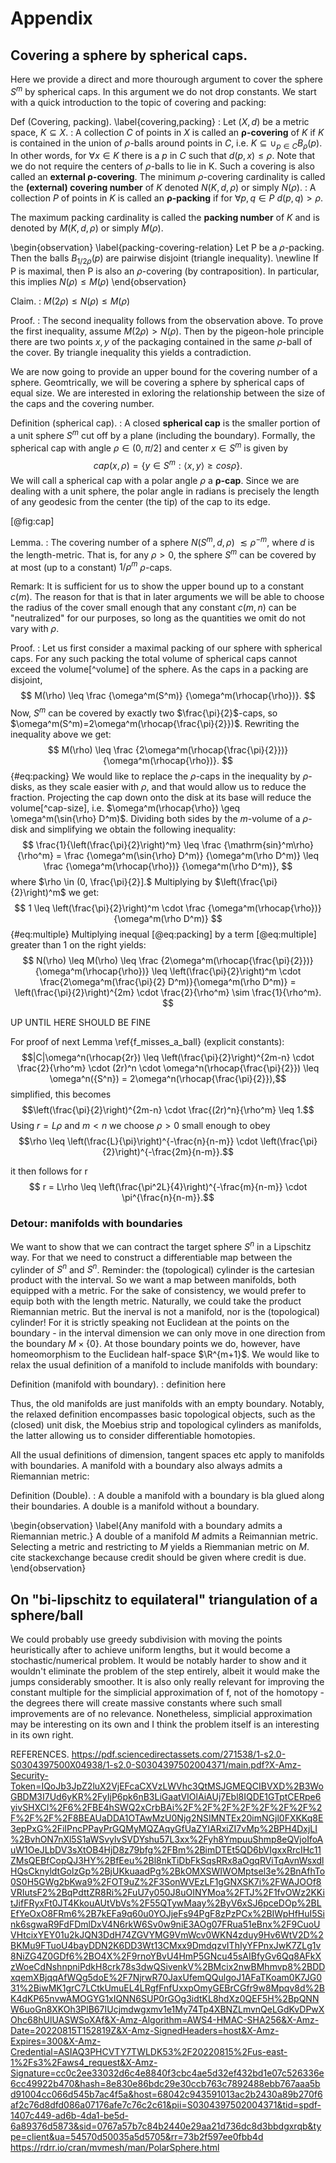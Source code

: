 # Appendix

## Covering a sphere by spherical caps.

Here we provide a direct and more thourough argument to cover the sphere $S^m$ by spherical caps. In this argument we do not drop constants. We start with a quick introduction to the topic of covering and packing: 

Def (Covering, packing). \label{covering,packing}
: Let $(X,d)$ be a metric space, $K \subseteq X$. 
: A collection $C$ of points in $X$ is called an **$\boldsymbol{\rho}$-covering** of $K$ 
if *K* is contained in the union of $\rho$-balls around points in $C$, i.e. $K  \subseteq \cup_{p\in C} B_\rho(p)$. In other words, for $\forall x \in K$ there is a $p$ in $C$ such that $d(p,x)\leq\rho$. Note that we do not require the centers of $\rho$-balls to lie in K. Such a covering is also called an **external $\boldsymbol{\rho}$-covering**.
The minimum $\rho$-covering cardinality is called the **(external) covering number** of $K$ denoted $N(K,d,\rho)$ or simply $N(\rho)$.
: A collection *P* of points in *K* is called an **$\boldsymbol{\rho}$-packing** if for $\forall p, q \in P$ $d(p,q)>\rho$.
<!---
the set ${B_\rho(x)}$ is pairwise disjoint.
That is, $d(x,y) > 2\rho$ 
is this correct? what if the subspace is curved? 
Such as is the case with the sphere and a eukledian metric?
-->
The maximum packing cardinality is called the **packing number** of *K* and is denoted by  $M(K,d,\rho)$ or simply $M(\rho)$.

\begin{observation} \label{packing-covering-relation}
Let P be a $\rho$-packing. Then the balls ${B_{1/2\rho}(p)}$ are pairwise disjoint (triangle inequality). \newline 
If P is maximal, then P is also an $\rho$-covering (by contraposition). In particular, this implies $N(\rho) \leq M(\rho)$
\end{observation}

Claim. 
: $M(2\rho) \leq  N(\rho) \leq M(\rho)$

Proof. 
: The second inequality follows from the observation above. To prove the first inequality, assume $M(2\rho)>N(\rho)$. Then by the pigeon-hole principle there are two points $x,y$ of the packaging contained in the same $\rho$-ball of the cover. By triangle inequality this yields a contradiction.

We are now going to provide an upper bound for the covering number of a sphere. Geomtrically, we will be covering a sphere by spherical caps of equal size. We are interested in exloring the relationship between the size of the caps and the covering number.

Definition (spherical cap).
: A closed **spherical cap** is the smaller portion of a unit sphere $S^m$ cut off by a plane (including the boundary). Formally, the spherical cap with angle $\rho \in (0, \pi/2]$ and center $x \in S^m$ is given by $$cap(x,\rho) = \{y \in S^m: \langle x,y \rangle \geq cos\rho\}.$$ We will call a spherical cap with a polar angle $\rho$ a **$\boldsymbol{\rho}$-cap**. Since we are dealing with a unit sphere, the polar angle in radians is precisely the length of any geodesic from the center (the tip) of the cap to its edge.

[@fig:cap]

Lemma.
: The covering number of a sphere $N(S^m,d,\rho)$ $\lesssim \rho^{-m}$, where $d$ is the length-metric. That is, for any $\rho>0$, the sphere $S^m$ can be covered by at most (up to a constant) $1/\rho^m$ $\rho$-caps.

Remark: It is sufficient for us to show the upper bound up to a constant $c(m)$. The reason for that is that in later arguments we will be able to choose the radius of the cover small enough that any constant $c(m,n)$ can be "neutralized" for our purposes, so long as the quantities we omit do not vary with $\rho$.

Proof.
: Let us first consider a maximal packing of our sphere with spherical caps. For any such packing the total volume of spherical caps cannot exceed the volume[^volume] of the sphere. As the caps in a packing are disjoint, 
$$ M(\rho) \leq \frac {\omega^m(S^m)} {\omega^m(\rhocap{\rho})}. $$
Now, $S^m$ can be covered by exactly two $\frac{\pi}{2}$-caps, so
$\omega^m(S^m)=2\omega^m(\rhocap{\frac{\pi}{2}})$. Rewriting the inequality above we get:
$$ M(\rho) \leq \frac {2\omega^m(\rhocap{\frac{\pi}{2}})} {\omega^m(\rhocap{\rho})}. $$  {#eq:packing}
We would like to replace the $\rho$-caps in the inequality by $\rho$-disks, as they scale easier with $\rho$, and that would allow us to reduce the fraction. Projecting the cap down onto the disk at its base will reduce the volume[^cap-size], i.e. 
$\omega^m(\rhocap{\rho}) \geq \omega^m(\sin{\rho} D^m)$. Dividing both sides by the $m$-volume of a $\rho$-disk and simplifying we obtain the following inequality:
$$ \frac{1}{\left(\frac{\pi}{2}\right)^m} \leq \frac {\mathrm{sin}^m\rho} {\rho^m} = \frac {\omega^m(\sin{\rho} D^m)} {\omega^m(\rho D^m)} \leq \frac {\omega^m(\rhocap{\rho})} {\omega^m(\rho D^m)}, $$
where $\rho \in (0, \frac{\pi}{2}].$ Multiplying by $\left(\frac{\pi}{2}\right)^m$ we get:
$$ 1 \leq \left(\frac{\pi}{2}\right)^m \cdot \frac {\omega^m(\rhocap{\rho})} {\omega^m(\rho D^m)} $$ {#eq:multiple}
Multiplying inequal [@eq:packing] by a term [@eq:multiple] greater than 1 on the right yields:
$$ N(\rho) \leq M(\rho) \leq \frac {2\omega^m(\rhocap{\frac{\pi}{2}})} {\omega^m(\rhocap{\rho})} \leq  \left(\frac{\pi}{2}\right)^m \cdot \frac{2\omega^m(\frac{\pi}{2} D^m)}{\omega^m(\rho D^m)} = \left(\frac{\pi}{2}\right)^{2m} \cdot \frac{2}{\rho^m} \sim \frac{1}{\rho^m}. $$

UP UNTIL HERE SHOULD BE FINE

<!---
I am suddenly changing the language from spherical caps to balls. i mean the same thing, this should be transitioned better!
Except implicitly, because I use the covering number (defined for balls) to talk about spherical caps.
-->

For proof of next Lemma \ref{f_misses_a_ball} (explicit constants):
$$|C|\omega^n(\rhocap{2r}) \leq  \left(\frac{\pi}{2}\right)^{2m-n} \cdot \frac{2}{\rho^m} \cdot (2r)^n \cdot \omega^n(\rhocap{\frac{\pi}{2}}) \leq \omega^n({S^n}) = 2\omega^n(\rhocap{\frac{\pi}{2}}),$$
simplified, this becomes
$$\left(\frac{\pi}{2}\right)^{2m-n} \cdot \frac{(2r)^n}{\rho^m} \leq 1.$$
Using $r=L\rho$ and $m<n$ we choose $\rho>0$ small enough to obey
$$\rho \leq \left(\frac{L}{\pi}\right)^{-\frac{n}{n-m}} \cdot \left(\frac{\pi}{2}\right)^{-\frac{2m}{n-m}}.$$

it then follows for r
$$ r = L\rho \leq \left(\frac{\pi^2L}{4}\right)^{-\frac{m}{n-m}} \cdot \pi^{\frac{n}{n-m}}.$$

### Detour: manifolds with boundaries
We want to show that we can contract the target sphere $S^n$ in a Lipschitz way. For that we need to construct a differentiable map between the cylinder of $S^n$ and $S^n$. Reminder: the (topological) cylinder is the cartesian product with the interval. So we want a map between manifolds, both equipped with a metric. For the sake of consistency, we would prefer to equip both with the length metric. Naturally, we could take the product Riemannian metric. But the inerval is not a manifold, nor is the (topological) cylinder! For it is strictly speaking not Euclidean at the points on the boundary - in the interval dimension we can only move in one direction from the boundary $M \times \{0\}$. At those boundary points we do, however, have homeomorphism to the Euclidean half-space $\R^{m+1}$. We would like to relax the usual definition of a manifold to include manifolds with boundary:

Definition (manifold with boundary).
: definition here

Thus, the old manifolds are just manifolds with an empty boundary. Notably, the relaxed definition encompasses basic topological objects, such as the (closed) unit disk, the Moebius strip and topological cylinders as manifolds, the latter allowing us to consider differentiable homotopies.

All the usual definitions of dimension, tangent spaces etc apply to manifolds with boundaries. A manifold with a boundary also always admits a Riemannian metric:

Definition (Double).
: A double a manifold with a boundary is bla glued along their boundaries. A double is a manifold without a boundary.

\begin{observation} \label{Any manifold with a boundary admits a Riemannian metric.}
A double of a manifold $M$ admits a Reimannian metric. Selecting a metric and restricting to $M$ yields a Riemmanian metric on $M$. cite stackexchange because credit should be given where credit is due. 
\end{observation}

<!-----
### Derivative of a differentiable map w.r.t. the metric
In this section we want to learn how to find Lipschitz constants for a given differentiable map between manifolds. We want learn how to compute the differential directly using the corresponding metrics, with respect to a given parametrization As usual we will equip our spaces with the length metric

Equipping our spaces with a specific metric allows for explicit computations of c'(t) for a given curve c(t), explicit computations of lengths of tangent vectors etc. In particular it allows us to compute partial derivatives w.r.t. to our chosen parametrization as local dilation and to give an upper bound for dilation of a given map between manifolds.

THIS IS STILL HORRIBLE - REWRITE!

[^volume]: We are referring to $m$-volumes. Think of surface areas in case $m=2$.

----->

## On "bi-lipschitz to equilateral" triangulation of a sphere/ball

We could probably use greedy subdivision with moving the points heuristically after to achieve uniform lengths, but it would become a stochastic/numerical problem. It would be notably harder to show and it wouldn't eliminate the problem of the step entirely, albeit it would make the jumps considerably smoother. It is also only really relevant for improving the constant multiple for the simplicial approximation of f, not of the homotopy - the degrees there will create massive constants where such small improvements are of no relevance. Nonetheless, simplicial approximation may be interesting on its own and I think the problem itself is an interesting in its own right.

REFERENCES. 
https://pdf.sciencedirectassets.com/271538/1-s2.0-S0304397500X04938/1-s2.0-S0304397502004371/main.pdf?X-Amz-Security-Token=IQoJb3JpZ2luX2VjEFcaCXVzLWVhc3QtMSJGMEQCIBVXD%2B3WoGBDM3I7Ud6yKR%2FyIjP6pk6nB3LiGaatVIOlAiAUj7Ebl8IQDE1GTptCERpe6yivSHXCl%2F6%2FBE4hSWQ2xCrbBAi%2F%2F%2F%2F%2F%2F%2F%2F%2F%2F%2F8BEAUaDDA1OTAwMzU0Njg2NSIMNTEx20imNGjl0FXKKq8E3epPxG%2FiIPncPPayPrGQMyMQZAqyGfUaZYIARxiZI7vMp%2BPH4DxjLI%2BvhON7nXl5S1aWSvylvSVDYshu57L3xx%2Fyh8YmpuuShmp8eQVjoIfoAuW1OeJLbDV3sXtOB4HjD8z79bfg%2FBm%2BimDTEt5QD6bVIgxxRrcIHc11ZMsQEBfCopQJ3HY%2BfEeu%2Bl8nkTiDbFkSqsRRx8aOgqRViTqAvnWsxdlHQsCknyldtGolzGp%2BjUKkuaadPg%2BkOMXSWIWOMptsel3e%2BnAfhTo0S0H5GWg2bKwa9%2FOT9uZ%2F3SonWVEzLF1gGNXSK7i%2FWAJOOf8VRIutsF2%2BqPdttZR8Ri%2FuU7y050J8uOINYMoa%2FTJ%2F1fvOWz2KKitJifFRyxFt0JT4KkouAUtVbVs%2F55QTywMaay%2ByV6xSJ6pceDOp%2BLEfYeOxO8FRm6%2B7kEFa9q60u0YOJjeFs94PgF8zPzPCx%2BIWpHfHuI5Sink6sgwaR9FdFDmlDxV4N6rkW6Sv0w9niE3AOg07FRua51eBnx%2F9CuoUVHtcixYEY01u2kJQN3DdH74ZGVYMG9VmWcv0WKN4zduy9Hv6WtV2D%2BKMu9FTuoU4bayDDN2K6DD3Wt13CMxx9DmdqzvIThIyYFPnxJwK7ZLg1v8NiZG4Z0GDf6%2BO4X%2F9rnoYBvU4HmP5GNcu45sAIBfyGv6Qq8AFkXzWoeCdNshnpniPdkH8crk78s3dwQSivenkV%2BMcix2nwBMhmvp8%2BDDxqemXBjqqAfWQg5doE%2F7NjrwR70JaxUfemQQulgoJ1AFaTKoam0K7JG031%2BiwMK1grC7LCtkUmuEL4LRgfFnfUxxpOmyGEBrCGfr9w8Mpqv8d%2BK4dKP65nvwAMOGYG1xIQNN6SUP0rGOg3idtKL8hdXz0QEF5H%2BpQNNW6uoGn8XKOh3PlB67IUcjmdwgxmv1e1My74Tp4XBNZLmvnQeLGdKvDPwXOhc68hUlUASWSoXAf&X-Amz-Algorithm=AWS4-HMAC-SHA256&X-Amz-Date=20220815T152819Z&X-Amz-SignedHeaders=host&X-Amz-Expires=300&X-Amz-Credential=ASIAQ3PHCVTY7TWLDK53%2F20220815%2Fus-east-1%2Fs3%2Faws4_request&X-Amz-Signature=cc0c2ee33032d6c4e8840f3cbc4ae5d32ef432bd1e07c526336e6cc49922b470&hash=8e830e86bdc29e30ccb763c7892488ebb767aaa5bd91004cc066d545b7ac4f5a&host=68042c943591013ac2b2430a89b270f6af2c76d8dfd086a07176afe7c76c2c61&pii=S0304397502004371&tid=spdf-1407c449-ad6b-4da1-be5d-6a89376d5873&sid=0767a57b7c84b2440e29aa21d736dc8d3bbdgxrqb&type=client&ua=54570d50035a5d5705&rr=73b2f597ee0fbb4d
https://rdrr.io/cran/mvmesh/man/PolarSphere.html

<!---
do I still need this footnote for any argument?
[^cap-size]: In fact it is easy to see that $\omega^m(\sin{\rho} D^m) \leq \omega^m(\rhocap{\rho}) \leq \omega^m(\rho D^m)$. We leave it for the appendix maybe.
--->